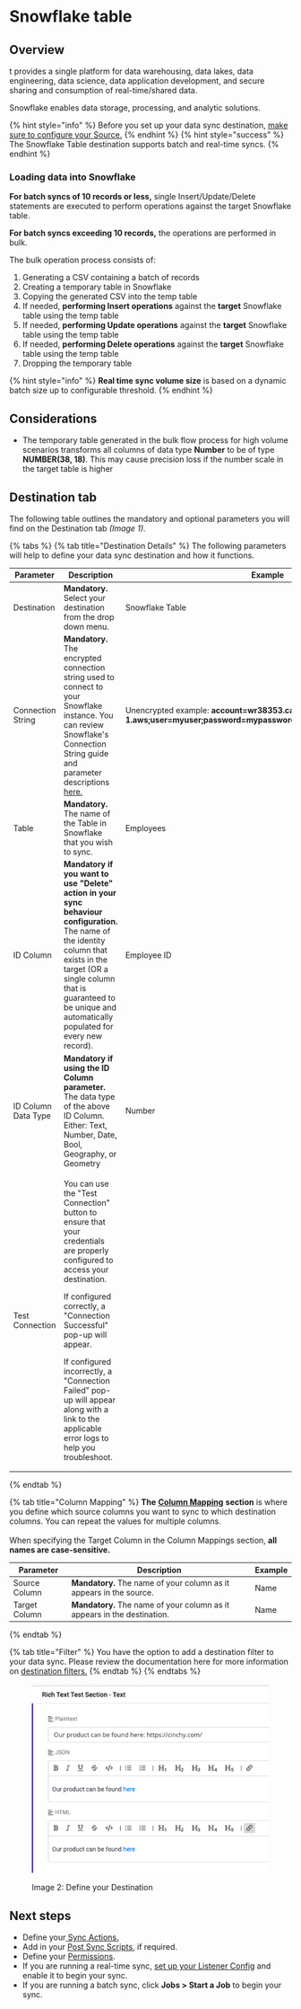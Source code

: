 # Snowflake table

## Overview

t provides a single platform for data warehousing, data lakes, data engineering, data science, data application development, and secure sharing and consumption of real-time/shared data.

Snowflake enables data storage, processing, and analytic solutions.

{% hint style="info" %}
Before you set up your data sync destination, [make sure to configure your Source.](../supported-data-sync-sources/)
{% endhint %}
{% hint style="success" %}
The Snowflake Table destination supports batch and real-time syncs.
{% endhint %}

### Loading data into Snowflake

**For batch syncs of 10 records or less,** single Insert/Update/Delete statements are executed to perform operations against the target Snowflake table.

**For batch syncs exceeding 10 records,** the operations are performed in bulk.

The bulk operation process consists of:

1. Generating a CSV containing a batch of records
2. Creating a temporary table in Snowflake
3. Copying the generated CSV into the temp table&#x20;
4. If needed, **performing Insert operations** against the **target** Snowflake table using the temp table
5. If needed, **performing Update operations** against the **target** Snowflake table using the temp table
6. If needed, **performing Delete operations** against the **target** Snowflake table using the temp table
7. Dropping the temporary table

{% hint style="info" %}
**Real time sync volume size** is based on a dynamic batch size up to configurable threshold.
{% endhint %}

## Considerations

* The temporary table generated in the bulk flow process for high volume scenarios transforms all columns of data type **Number** to be of type **NUMBER(38, 18)**. This may cause precision loss if the number scale in the target table is higher

## Destination tab

The following table outlines the mandatory and optional parameters you will find on the Destination tab _(Image 1)._

{% tabs %}
{% tab title="Destination Details" %}
The following parameters will help to define your data sync destination and how it functions.

<table><thead><tr><th>Parameter</th><th width="289.66666666666663">Description</th><th>Example</th></tr></thead><tbody><tr><td>Destination</td><td><strong>Mandatory.</strong> Select your destination from the drop down menu.</td><td>Snowflake Table</td></tr><tr><td>Connection String</td><td><strong>Mandatory.</strong> The encrypted connection string used to connect to your Snowflake instance. You can review Snowflake's Connection String guide and parameter descriptions <a href="https://github.com/snowflakedb/snowflake-connector-net#create-a-connection">here.</a></td><td>Unencrypted example: <strong>account=wr38353.ca-central-1.aws;user=myuser;password=mypassword;db=CINCHY;schema=PUBLIC</strong></td></tr><tr><td>Table</td><td><strong>Mandatory.</strong> The name of the Table in Snowflake that you wish to sync.</td><td>Employees</td></tr><tr><td>ID Column</td><td><strong>Mandatory if you want to use "Delete" action in your sync behaviour configuration.</strong> The name of the identity column that exists in the target (OR a single column that is guaranteed to be unique and automatically populated for every new record).</td><td>Employee ID</td></tr><tr><td>ID Column Data Type</td><td><strong>Mandatory if using the ID Column parameter.</strong> The data type of the above ID Column.<br>Either: Text, Number, Date, Bool, Geography, or Geometry</td><td>Number</td></tr><tr><td>Test Connection</td><td><p>You can use the "Test Connection" button to ensure that your credentials are properly configured to access your destination.</p><p></p><p>If configured correctly, a "Connection Successful" pop-up will appear.</p><p></p><p>If configured incorrectly, a "Connection Failed" pop-up will appear along with a link to the applicable error logs to help you troubleshoot.</p></td><td></td></tr></tbody></table>
{% endtab %}

{% tab title="Column Mapping" %}
**The** [**Column Mapping**](../building-data-syncs/columns-and-mappings/#3.-column-mappings) **section** is where you define which source columns you want to sync to which destination columns. You can repeat the values for multiple columns.\
\
When specifying the Target Column in the Column Mappings section, **all names are case-sensitive.**

| Parameter     | Description                                                              | Example |
|---------------|--------------------------------------------------------------------------|---------|
| Source Column | **Mandatory.** The name of your column as it appears in the source.      | Name    |
| Target Column | **Mandatory.** The name of your column as it appears in the destination. | Name    |
{% endtab %}

{% tab title="Filter" %}
You have the option to add a destination filter to your data sync. Please review the documentation here for more information on [destination filters.](../building-data-syncs/advanced-settings/filters.md#target-filters)
{% endtab %}
{% endtabs %}

<div data-full-width="true">

<figure><img src="../../.gitbook/assets/image (632).png" alt=""><figcaption><p>Image 2: Define your Destination</p></figcaption></figure>

</div>

## Next steps

* Define your[ ](../building-data-syncs/sync-actions.md)[Sync Actions.](../building-data-syncs/sync-actions.md)
* Add in your [Post Sync Scripts](../building-data-syncs/advanced-settings/post-sync-scripts.md), if required.
* Define your [Permissions](../building-data-syncs/#2.-create-a-data-sync-configuration).
* If you are running a real-time sync, [set up your Listener Config](../supported-real-time-sync-stream-sources/) and enable it to begin your sync.
* If you are running a batch sync, click **Jobs > Start a Job** to begin your sync.
